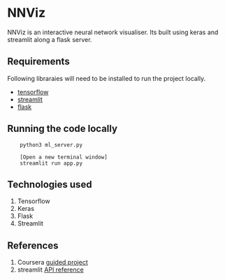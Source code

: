 # NNViz  
NNViz is an interactive neural network visualiser. Its built using keras and streamlit along a flask server.

## Requirements  
Following libraraies will need to be installed to run the project locally.  
* [tensorflow](https://www.tensorflow.org/install)  
* [streamlit](https://docs.streamlit.io/library/get-started/installation)  
* [flask](https://flask.palletsprojects.com/en/2.0.x/installation/)  

## Running the code locally  
```  
    python3 ml_server.py  

    [Open a new terminal window]  
    streamlit run app.py

```

## Technologies used  
1. Tensorflow  
2. Keras  
3. Flask  
4. Streamlit  

## References  
1. Coursera [guided project]()  
2. streamlit [API reference](https://docs.streamlit.io/library/api-reference)  

